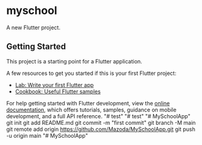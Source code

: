 # myschool

A new Flutter project.

## Getting Started

This project is a starting point for a Flutter application.

A few resources to get you started if this is your first Flutter project:

- [Lab: Write your first Flutter app](https://docs.flutter.dev/get-started/codelab)
- [Cookbook: Useful Flutter samples](https://docs.flutter.dev/cookbook)

For help getting started with Flutter development, view the
[online documentation](https://docs.flutter.dev/), which offers tutorials,
samples, guidance on mobile development, and a full API reference.
"# test" 
"# test" 
"# MySchoolApp"  git init git add README.md git commit -m "first commit" git branch -M main git remote add origin https://github.com/Mazoda/MySchoolApp.git git push -u origin main
"# MySchoolApp" 
